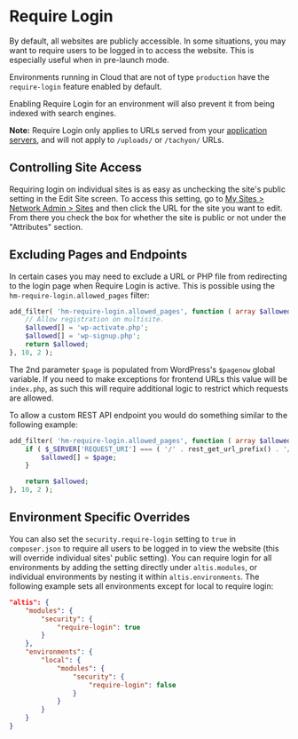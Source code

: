 # Require Login

By default, all websites are publicly accessible. In some situations, you may want to require users to be logged in to access the website. This is especially useful when in pre-launch mode.

Environments running in Cloud that are not of type `production` have the `require-login` feature enabled by default.

Enabling Require Login for an environment will also prevent it from being indexed with search engines.

**Note:** Require Login only applies to URLs served from your [application servers](docs://cloud/architecture.md), and will not apply to `/uploads/` or `/tachyon/` URLs.


## Controlling Site Access

Requiring login on individual sites is as easy as unchecking the site's public setting in the Edit Site screen. To access this setting, go to [My Sites > Network Admin > Sites](internal://network-admin/sites.php) and then click the URL for the site you want to edit. From there you check the box for whether the site is public or not under the "Attributes" section.

## Excluding Pages and Endpoints

In certain cases you may need to exclude a URL or PHP file from redirecting to the login page when Require Login is active. This is possible using the `hm-require-login.allowed_pages` filter:

```php
add_filter( 'hm-require-login.allowed_pages', function ( array $allowed, ?string $page = null ) : array {
    // Allow registration on multisite.
    $allowed[] = 'wp-activate.php';
    $allowed[] = 'wp-signup.php';
    return $allowed;
}, 10, 2 );
```

The 2nd parameter `$page` is populated from WordPress's `$pagenow` global variable. If you need to make exceptions for frontend URLs this value will be `index.php`, as such this will require additional logic to restrict which requests are allowed.

To allow a custom REST API endpoint you would do something similar to the following example:

```php
add_filter( 'hm-require-login.allowed_pages', function ( array $allowed, ?string $page = null ) : array {
	if ( $_SERVER['REQUEST_URI'] === ( '/' . rest_get_url_prefix() . '/public-endpoint/' ) ) {
		$allowed[] = $page;
	}

	return $allowed;
}, 10, 2 );
```

## Environment Specific Overrides

You can also set the `security.require-login` setting to `true` in `composer.json` to require all users to be logged in to view the website (this will override individual sites' public setting). You can require login for all environments by adding the setting directly under `altis.modules`, or individual environments by nesting it within `altis.environments`. The following example sets all environments except for local to require login:

```json
"altis": {
	"modules": {
		"security": {
			"require-login": true
		}
	},
	"environments": {
		"local": {
			"modules": {
				"security": {
					"require-login": false
				}
			}
		}
	}
}
```

